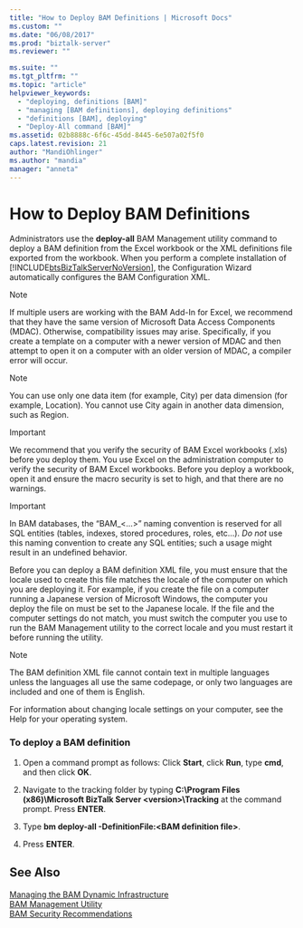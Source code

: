 ```yaml
---
title: "How to Deploy BAM Definitions | Microsoft Docs"
ms.custom: ""
ms.date: "06/08/2017"
ms.prod: "biztalk-server"
ms.reviewer: ""

ms.suite: ""
ms.tgt_pltfrm: ""
ms.topic: "article"
helpviewer_keywords: 
  - "deploying, definitions [BAM]"
  - "managing [BAM definitions], deploying definitions"
  - "definitions [BAM], deploying"
  - "Deploy-All command [BAM]"
ms.assetid: 02b8888c-6f6c-45dd-8445-6e507a02f5f0
caps.latest.revision: 21
author: "MandiOhlinger"
ms.author: "mandia"
manager: "anneta"
---
```

# How to Deploy BAM Definitions
Administrators use the **deploy-all** BAM Management utility command to deploy a BAM definition from the Excel workbook or the XML definitions file exported from the workbook. When you perform a complete installation of [!INCLUDE[btsBizTalkServerNoVersion](../includes/btsbiztalkservernoversion-md.md)], the Configuration Wizard automatically configures the BAM Configuration XML.  
  
> [!NOTE]
>  If multiple users are working with the BAM Add-In for Excel, we recommend that they have the same version of Microsoft Data Access Components (MDAC). Otherwise, compatibility issues may arise. Specifically, if you create a template on a computer with a newer version of MDAC and then attempt to open it on a computer with an older version of MDAC, a compiler error will occur.  
  
> [!NOTE]
>  You can use only one data item (for example, City) per data dimension (for example, Location). You cannot use City again in another data dimension, such as Region.  
  
> [!IMPORTANT]
>  We recommend that you verify the security of BAM Excel workbooks (.xls) before you deploy them. You use Excel on the administration computer to verify the security of BAM Excel workbooks. Before you deploy a workbook, open it and ensure the macro security is set to high, and that there are no warnings.  
  
> [!IMPORTANT]
>  In BAM databases, the “BAM_\<...\>” naming convention is reserved for all SQL entities (tables, indexes, stored procedures, roles, etc...). *Do not* use this naming convention to create any SQL entities; such a usage might result in an undefined behavior.  
  
 Before you can deploy a BAM definition XML file, you must ensure that the locale used to create this file matches the locale of the computer on which you are deploying it. For example, if you create the file on a computer running a Japanese version of Microsoft Windows, the computer you deploy the file on must be set to the Japanese locale. If the file and the computer settings do not match, you must switch the computer you use to run the BAM Management utility to the correct locale and you must restart it before running the utility.  
  
> [!NOTE]
>  The BAM definition XML file cannot contain text in multiple languages unless the languages all use the same codepage, or only two languages are included and one of them is English.  
  
 For information about changing locale settings on your computer, see the Help for your operating system.  
  
### To deploy a BAM definition  
  
1.  Open a command prompt as follows: Click **Start**, click **Run**, type **cmd**, and then click **OK**.  
  
2.  Navigate to the tracking folder by typing **C:\Program Files (x86)\Microsoft BizTalk Server \<version\>\Tracking** at the command prompt. Press **ENTER**.  
  
3.  Type **bm deploy-all -DefinitionFile:\<BAM definition file\>**.  
  
4.  Press **ENTER**.  
  
## See Also  
 [Managing the BAM Dynamic Infrastructure](../core/managing-the-bam-dynamic-infrastructure.md)   
 [BAM Management Utility](../core/bam-management-utility.md)   
 [BAM Security Recommendations](../core/bam-security-recommendations.md)
